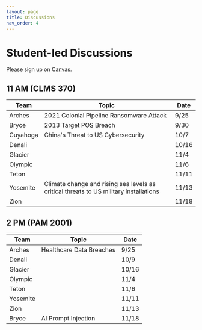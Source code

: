 ```yaml
---
layout: page
title: Discussions
nav_order: 4
---
```


# Student-led Discussions

Please sign up on [Canvas](https://canvas.vt.edu/).

## 11 AM (CLMS 370)

| Team     | Topic | Date |
|----------|-------|------|
| Arches   | 2021 Colonial Pipeline Ransomware Attack | 9/25 |
| Bryce    | 2013 Target POS Breach | 9/30 |
| Cuyahoga | China's Threat to US Cybersecurity | 10/7 |
| Denali   |       |  10/16    |
| Glacier  |       |  11/4    |
| Olympic  |       |  11/6    |
| Teton    |       |  11/11    |
| Yosemite | Climate change and rising sea levels as critical threats to US military installations |  11/13    |
| Zion     |       |  11/18    |

## 2 PM (PAM 2001)

| Team     | Topic | Date |
|----------|-------|------|
| Arches   | Healthcare Data Breaches | 9/25 |
| Denali   |       |  10/9    |
| Glacier  |       |  10/16    |
| Olympic  |       |  11/4    |
| Teton    |       |  11/6    |
| Yosemite |       |  11/11    |
| Zion     |       |  11/13    |
| Bryce    | AI Prompt Injection |  11/18    |
